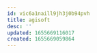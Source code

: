 ```yaml
---
id: vic6a1naill9jh3j0b94pvh
title: agisoft
desc: ''
updated: 1655669116017
created: 1655669059864
---
```


